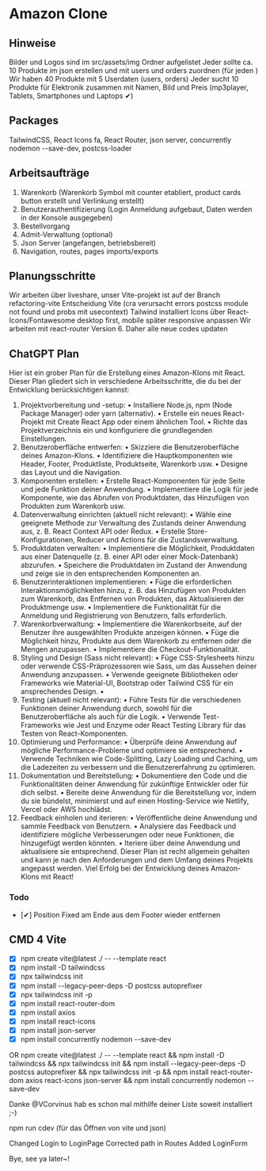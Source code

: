 # Amazon Clone

## Hinweise

Bilder und Logos sind im src/assets/img Ordner aufgelistet
Jeder sollte ca. 10 Produkte im json erstellen und mit users und orders zuordnen (für jeden )
Wir haben 40 Produkte mit 5 Userdaten (users, orders)
Jeder sucht 10 Produkte für Elektronik zusammen mit Namen, Bild und Preis
(mp3player, Tablets, Smartphones und Laptops ✔)

## Packages

TailwindCSS, React Icons fa, React Router, json server, concurrently nodemon --save-dev, postcss-loader

## Arbeitsaufträge

1. Warenkorb (Warenkorb Symbol mit counter etabliert, product cards button erstellt und Verlinkung erstellt)
2. Benutzerauthentifizierung (Login Anmeldung aufgebaut, Daten werden in der Konsole ausgegeben)
3. Bestellvorgang
4. Admit-Verwaltung (optional)
5. Json Server (angefangen, betriebsbereit)
6. Navigation, routes, pages imports/exports

## Planungsschritte

Wir arbeiten über liveshare, unser Vite-projekt ist auf der Branch refactoring-vite
Entscheidung Vite (cra verursacht errors postcss module not found und probs mit usecontext)
Tailwind installiert
Icons über React-Icons/Fontawesome
desktop first, mobile später responsive anpassen
Wir arbeiten mit react-router Version 6. Daher alle neue codes updaten [](https://reactrouter.com/en/main/start/overview)

## ChatGPT Plan

Hier ist ein grober Plan für die Erstellung eines Amazon-Klons mit React. Dieser Plan gliedert sich in verschiedene Arbeitsschritte, die du bei der Entwicklung berücksichtigen kannst:

1. Projektvorbereitung und -setup:
   • Installiere Node.js, npm (Node Package Manager) oder yarn (alternativ).
   • Erstelle ein neues React-Projekt mit Create React App oder einem ähnlichen Tool.
   • Richte das Projektverzeichnis ein und konfiguriere die grundlegenden Einstellungen.
2. Benutzeroberfläche entwerfen:
   • Skizziere die Benutzeroberfläche deines Amazon-Klons.
   • Identifiziere die Hauptkomponenten wie Header, Footer, Produktliste, Produktseite, Warenkorb usw.
   • Designe das Layout und die Navigation.
3. Komponenten erstellen:
   • Erstelle React-Komponenten für jede Seite und jede Funktion deiner Anwendung.
   • Implementiere die Logik für jede Komponente, wie das Abrufen von Produktdaten, das Hinzufügen von Produkten zum Warenkorb usw.
4. Datenverwaltung einrichten (aktuell nicht relevant):
   • Wähle eine geeignete Methode zur Verwaltung des Zustands deiner Anwendung aus, z. B. React Context API oder Redux.
   • Erstelle Store-Konfigurationen, Reducer und Actions für die Zustandsverwaltung.
5. Produktdaten verwalten:
   • Implementiere die Möglichkeit, Produktdaten aus einer Datenquelle (z. B. einer API oder einer Mock-Datenbank) abzurufen.
   • Speichere die Produktdaten im Zustand der Anwendung und zeige sie in den entsprechenden Komponenten an.
6. Benutzerinteraktionen implementieren:
   • Füge die erforderlichen Interaktionsmöglichkeiten hinzu, z. B. das Hinzufügen von Produkten zum Warenkorb, das Entfernen von Produkten, das Aktualisieren der Produktmenge usw.
   • Implementiere die Funktionalität für die Anmeldung und Registrierung von Benutzern, falls erforderlich.
7. Warenkorbverwaltung:
   • Implementiere die Warenkorbseite, auf der Benutzer ihre ausgewählten Produkte anzeigen können.
   • Füge die Möglichkeit hinzu, Produkte aus dem Warenkorb zu entfernen oder die Mengen anzupassen.
   • Implementiere die Checkout-Funktionalität.
8. Styling und Design (Sass nicht relevant):
   • Füge CSS-Stylesheets hinzu oder verwende CSS-Präprozessoren wie Sass, um das Aussehen deiner Anwendung anzupassen.
   • Verwende geeignete Bibliotheken oder Frameworks wie Material-UI, Bootstrap oder Tailwind CSS für ein ansprechendes Design.
   •
9. Testing (aktuell nicht relevant):
   • Führe Tests für die verschiedenen Funktionen deiner Anwendung durch, sowohl für die Benutzeroberfläche als auch für die Logik.
   • Verwende Test-Frameworks wie Jest und Enzyme oder React Testing Library für das Testen von React-Komponenten.
10. Optimierung und Performance:
    • Überprüfe deine Anwendung auf mögliche Performance-Probleme und optimiere sie entsprechend.
    • Verwende Techniken wie Code-Splitting, Lazy Loading und Caching, um die Ladezeiten zu verbessern und die Benutzererfahrung zu optimieren.
11. Dokumentation und Bereitstellung:
    • Dokumentiere den Code und die Funktionalitäten deiner Anwendung für zukünftige Entwickler oder für dich selbst.
    • Bereite deine Anwendung für die Bereitstellung vor, indem du sie bündelst, minimierst und auf einen Hosting-Service wie Netlify, Vercel oder AWS hochlädst.
12. Feedback einholen und iterieren:
    • Veröffentliche deine Anwendung und sammle Feedback von Benutzern.
    • Analysiere das Feedback und identifiziere mögliche Verbesserungen oder neue Funktionen, die hinzugefügt werden könnten.
    • Iteriere über deine Anwendung und aktualisiere sie entsprechend.
    Dieser Plan ist recht allgemein gehalten und kann je nach den Anforderungen und dem Umfang deines Projekts angepasst werden. Viel Erfolg bei der Entwicklung deines Amazon-Klons mit React!

### Todo

- [✔] Position Fixed am Ende aus dem Footer wieder entfernen

## CMD 4 Vite

- [x] npm create vite@latest ./ -- --template react
- [x] npm install -D tailwindcss
- [x] npx tailwindcss init
- [x] npm install --legacy-peer-deps -D postcss autoprefixer
- [x] npx tailwindcss init -p
- [x] npm install react-router-dom
- [x] npm install axios
- [x] npm install react-icons
- [x] npm install json-server
- [x] npm install concurrently nodemon --save-dev

OR
npm create vite@latest ./ -- --template react && npm install -D tailwindcss && npx tailwindcss init && npm install --legacy-peer-deps -D postcss autoprefixer && npx tailwindcss init -p && npm install react-router-dom axios react-icons json-server && npm install concurrently nodemon --save-dev

Danke @VCorvinus hab es schon mal mithilfe deiner Liste soweit installiert ;-)

npm run cdev (für das Öffnen von vite und json)

Changed Login to LoginPage
Corrected path in Routes
Added LoginForm

Bye, see ya later~!
